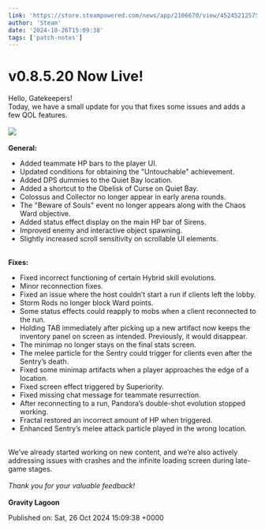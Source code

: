 ```yaml
---
link: 'https://store.steampowered.com/news/app/2106670/view/4524521257560965310'
author: 'Steam'
date: '2024-10-26T15:09:38'
tags: ['patch-notes']
---
```


# v0.8.5.20 Now Live!

<div class="bb_h2">Hello, Gatekeepers!  </div>Today, we have a small update for you that fixes some issues and adds a few QOL features.<br /><br /><img src="https://clan.fastly.steamstatic.com/images/42755050/3ac90c5ee0fbe985a0dcdd7a9f3c10195410453d.gif" /><br /><br /><b>General:</b><br /><ul class="bb_ul"><li> Added teammate HP bars to the player UI.<br /></li><li> Updated conditions for obtaining the "Untouchable" achievement.<br /></li><li> Added DPS dummies to the Quiet Bay location.<br /></li><li> Added a shortcut to the Obelisk of Curse on Quiet Bay.<br /></li><li> Colossus and Collector no longer appear in early arena rounds.<br /></li><li> The "Beware of Souls" event no longer appears along with the Chaos Ward objective.<br /></li><li> Added status effect display on the main HP bar of Sirens.<br /></li><li> Improved enemy and interactive object spawning.<br /></li><li> Slightly increased scroll sensitivity on scrollable UI elements.</li></ul><br /><b>Fixes:</b><br /><ul class="bb_ul"><li> Fixed incorrect functioning of certain Hybrid skill evolutions.<br /></li><li> Minor reconnection fixes.<br /></li><li> Fixed an issue where the host couldn’t start a run if clients left the lobby.<br /></li><li> Storm Rods no longer block Ward points.<br /></li><li> Some status effects could reapply to mobs when a client reconnected to the run.<br /></li><li> Holding TAB immediately after picking up a new artifact now keeps the inventory panel on screen as intended. Previously, it would disappear.<br /></li><li> The minimap no longer stays on the final stats screen.<br /></li><li> The melee particle for the Sentry could trigger for clients even after the Sentry’s death.<br /></li><li> Fixed some minimap artifacts when a player approaches the edge of a location.<br /></li><li> Fixed screen effect triggered by Superiority.<br /></li><li> Fixed missing chat message for teammate resurrection.<br /></li><li> After reconnecting to a run, Pandora’s double-shot evolution stopped working.<br /></li><li> Fractal restored an incorrect amount of HP when triggered.<br /></li><li> Enhanced Sentry’s melee attack particle played in the wrong location.</li></ul><br />We’ve already started working on new content, and we’re also actively addressing issues with crashes and the infinite loading screen during late-game stages.<br /><br /><i>Thank you for your valuable feedback!</i><br /><br /><b>Gravity Lagoon</b>

Published on: Sat, 26 Oct 2024 15:09:38 +0000